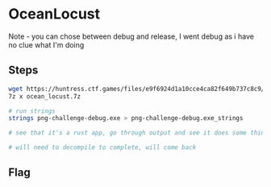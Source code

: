 # OceanLocust
Note - you can chose between debug and release, I went debug as i have no clue what I'm doing

## Steps
```bash
wget https://huntress.ctf.games/files/e9f6924d1a10cce4ca82f649b737c8c9/ocean_locust.7z
7z x ocean_locust.7z

# run strings 
strings png-challenge-debug.exe > png-challenge-debug.exe_strings

# see that it's a rust app, go through output and see it does some things like random etc.

# will need to decompile to complete, will come back
```

## Flag
```

```